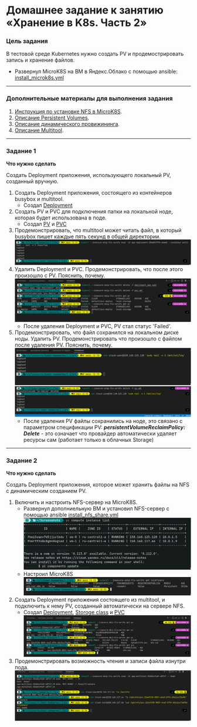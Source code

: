 # Домашнее задание к занятию «Хранение в K8s. Часть 2»

### Цель задания

В тестовой среде Kubernetes нужно создать PV и продемострировать запись и хранение файлов.

* Развернул MicroK8S на ВМ в Яндекc.Облако с помощью ansible: [install_microk8s.yml](../1.1/playbook/install_microk8s.yml)
-------

### Дополнительные материалы для выполнения задания

1. [Инструкция по установке NFS в MicroK8S](https://microk8s.io/docs/nfs). 
2. [Описание Persistent Volumes](https://kubernetes.io/docs/concepts/storage/persistent-volumes/). 
3. [Описание динамического провижининга](https://kubernetes.io/docs/concepts/storage/dynamic-provisioning/). 
4. [Описание Multitool](https://github.com/wbitt/Network-MultiTool).

------

### Задание 1

**Что нужно сделать**

Создать Deployment приложения, использующего локальный PV, созданный вручную.

1. Создать Deployment приложения, состоящего из контейнеров busybox и multitool.
   * Создал [Deployment](./src/deployment_app.yaml)
2. Создать PV и PVC для подключения папки на локальной ноде, которая будет использована в поде.
   * Создал [PV](./src/pv.yml) и [PVC](./src/pvc.yml)
3. Продемонстрировать, что multitool может читать файл, в который busybox пишет каждые пять секунд в общей директории.
   ![](img/131.png)
4. Удалить Deployment и PVC. Продемонстрировать, что после этого произошло с PV. Пояснить, почему.
   ![](img/141.png)
   * После удаления Deployment и PVC, PV стал статус 'Failed'.
5. Продемонстрировать, что файл сохранился на локальном диске ноды. Удалить PV.  Продемонстрировать что произошло с файлом после удаления PV. Пояснить, почему.
   ![](img/151.png)
   ![](img/152.png)
   * После удаления PV файлы сохранились на ноде, это связано с параметром спецификации PV: ***persistentVolumeReclaimPolicy: Delete*** - это означает что провайдер автоматически удаляет ресурсы сам (работает только в облачных Storage)

------

### Задание 2

**Что нужно сделать**

Создать Deployment приложения, которое может хранить файлы на NFS с динамическим созданием PV.

1. Включить и настроить NFS-сервер на MicroK8S.
   * Развернул дополниельную ВМ и установил NFS-сервер с помощью ansible [install_nfs_share.yml](./src/install_nfs_share.yml)
     ![](img/210.png)
   * Настроил MicroK8S
     ![](img/211.png)
2. Создать Deployment приложения состоящего из multitool, и подключить к нему PV, созданный автоматически на сервере NFS.
   * Создал [Deployment](./src/multitool.yaml), [Storoge class](./src/nfs_sc.yaml) и [PVC](./src/nfs_pvc.yaml)
     ![](img/221.png)
3. Продемонстрировать возможность чтения и записи файла изнутри пода.
   ![](img/231.png)
